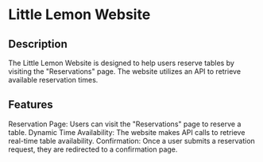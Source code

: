 # Little Lemon Website

## Description

The Little Lemon Website is designed to help users reserve tables by visiting the "Reservations" page. The website utilizes an API to retrieve available reservation times.

## Features

Reservation Page: Users can visit the "Reservations" page to reserve a table.
Dynamic Time Availability: The website makes API calls to retrieve real-time table availability.
Confirmation: Once a user submits a reservation request, they are redirected to a confirmation page.